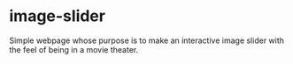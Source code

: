 # image-slider

Simple webpage whose purpose is to make an interactive image slider with the feel of being in a movie theater.
